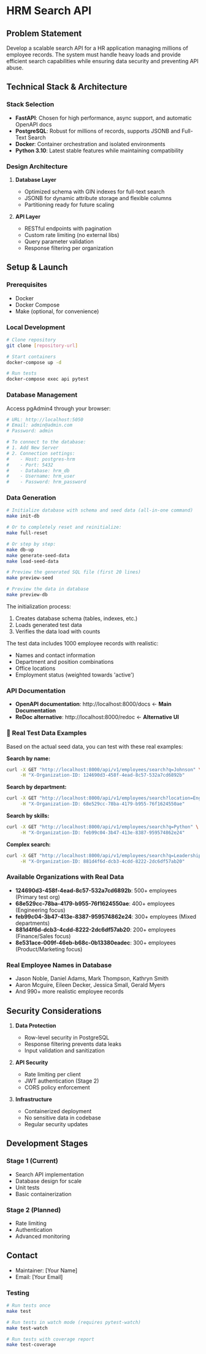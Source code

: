 # HRM Search API

## Problem Statement
Develop a scalable search API for a HR application managing millions of employee records. The system must handle heavy loads and provide efficient search capabilities while ensuring data security and preventing API abuse.

## Technical Stack & Architecture

### Stack Selection
- **FastAPI**: Chosen for high performance, async support, and automatic OpenAPI docs
- **PostgreSQL**: Robust for millions of records, supports JSONB and Full-Text Search
- **Docker**: Container orchestration and isolated environments
- **Python 3.10**: Latest stable features while maintaining compatibility

### Design Architecture
1. **Database Layer**
   - Optimized schema with GIN indexes for full-text search
   - JSONB for dynamic attribute storage and flexible columns
   - Partitioning ready for future scaling

2. **API Layer**
   - RESTful endpoints with pagination
   - Custom rate limiting (no external libs)
   - Query parameter validation
   - Response filtering per organization

## Setup & Launch

### Prerequisites
- Docker
- Docker Compose
- Make (optional, for convenience)

### Local Development
```bash
# Clone repository
git clone [repository-url]

# Start containers
docker-compose up -d

# Run tests
docker-compose exec api pytest
```

### Database Management
Access pgAdmin4 through your browser:
```bash
# URL: http://localhost:5050
# Email: admin@admin.com
# Password: admin

# To connect to the database:
# 1. Add New Server
# 2. Connection settings:
#    - Host: postgres-hrm
#    - Port: 5432
#    - Database: hrm_db
#    - Username: hrm_user
#    - Password: hrm_password
```

### Data Generation
```bash
# Initialize database with schema and seed data (all-in-one command)
make init-db

# Or to completely reset and reinitialize:
make full-reset

# Or step by step:
make db-up
make generate-seed-data
make load-seed-data

# Preview the generated SQL file (first 20 lines)
make preview-seed

# Preview the data in database
make preview-db
```

The initialization process:
1. Creates database schema (tables, indexes, etc.)
2. Loads generated test data
3. Verifies the data load with counts

The test data includes 1000 employee records with realistic:
- Names and contact information
- Department and position combinations
- Office locations
- Employment status (weighted towards 'active')

### API Documentation
- **OpenAPI documentation**: http://localhost:8000/docs ← **Main Documentation**
- **ReDoc alternative**: http://localhost:8000/redoc ← **Alternative UI**

### 🧪 Real Test Data Examples

Based on the actual seed data, you can test with these real examples:

**Search by name:**
```bash
curl -X GET "http://localhost:8000/api/v1/employees/search?q=Johnson" \
     -H "X-Organization-ID: 124690d3-458f-4ead-8c57-532a7cd6892b"
```

**Search by department:**
```bash
curl -X GET "http://localhost:8000/api/v1/employees/search?location=Engineering" \
     -H "X-Organization-ID: 68e529cc-78ba-4179-b955-76f1624550ae"
```

**Search by skills:**
```bash
curl -X GET "http://localhost:8000/api/v1/employees/search?q=Python" \
     -H "X-Organization-ID: feb99c04-3b47-413e-8387-959574862e24"
```

**Complex search:**
```bash
curl -X GET "http://localhost:8000/api/v1/employees/search?q=Leadership&location=Finance&status=active&page=1&page_size=10" \
     -H "X-Organization-ID: 881d4f6d-dcb3-4cdd-8222-2dc6df57ab20"
```

### Available Organizations with Real Data

- **124690d3-458f-4ead-8c57-532a7cd6892b**: 500+ employees (Primary test org)
- **68e529cc-78ba-4179-b955-76f1624550ae**: 400+ employees (Engineering focus)  
- **feb99c04-3b47-413e-8387-959574862e24**: 300+ employees (Mixed departments)
- **881d4f6d-dcb3-4cdd-8222-2dc6df57ab20**: 200+ employees (Finance/Sales focus)
- **8e531ace-009f-46eb-b68c-0b13380eadec**: 300+ employees (Product/Marketing focus)

### Real Employee Names in Database
- Jason Noble, Daniel Adams, Mark Thompson, Kathryn Smith
- Aaron Mcguire, Eileen Decker, Jessica Small, Gerald Myers
- And 990+ more realistic employee records

## Security Considerations

1. **Data Protection**
   - Row-level security in PostgreSQL
   - Response filtering prevents data leaks
   - Input validation and sanitization

2. **API Security**
   - Rate limiting per client
   - JWT authentication (Stage 2)
   - CORS policy enforcement

3. **Infrastructure**
   - Containerized deployment
   - No sensitive data in codebase
   - Regular security updates

## Development Stages

### Stage 1 (Current)
- Search API implementation
- Database design for scale
- Unit tests
- Basic containerization

### Stage 2 (Planned)
- Rate limiting
- Authentication
- Advanced monitoring

## Contact
- Maintainer: [Your Name]
- Email: [Your Email]

### Testing
```bash
# Run tests once
make test

# Run tests in watch mode (requires pytest-watch)
make test-watch

# Run tests with coverage report
make test-coverage
```
